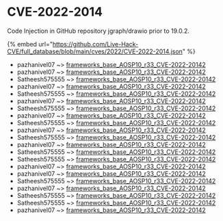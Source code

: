 # CVE-2022-2014

Code Injection in GitHub repository jgraph/drawio prior to 19.0.2.

{% embed url="https://github.com/Live-Hack-CVE/full_database/blob/main/cves/2022/CVE-2022-2014.json" %}


* pazhanivel07 ~> [frameworks_base_AOSP10_r33_CVE-2022-20142](https://www.alice-snow.ru/2022/database/cve-2022-2014/frameworks_base_aosp10_r33_cve-2022-20142-pazhanivel07)
* pazhanivel07 ~> [frameworks_base_AOSP10_r33_CVE-2022-20142](https://www.alice-snow.ru/2022/database/cve-2022-2014/frameworks_base_aosp10_r33_cve-2022-20142-pazhanivel07)
* Satheesh575555 ~> [frameworks_base_AOSP10_r33_CVE-2022-20142](https://www.alice-snow.ru/2022/database/cve-2022-2014/frameworks_base_aosp10_r33_cve-2022-20142-satheesh575555)
* pazhanivel07 ~> [frameworks_base_AOSP10_r33_CVE-2022-20142](https://www.alice-snow.ru/2022/database/cve-2022-2014/frameworks_base_aosp10_r33_cve-2022-20142-pazhanivel07)
* Satheesh575555 ~> [frameworks_base_AOSP10_r33_CVE-2022-20142](https://www.alice-snow.ru/2022/database/cve-2022-2014/frameworks_base_aosp10_r33_cve-2022-20142-satheesh575555)
* pazhanivel07 ~> [frameworks_base_AOSP10_r33_CVE-2022-20142](https://www.alice-snow.ru/2022/database/cve-2022-2014/frameworks_base_aosp10_r33_cve-2022-20142-pazhanivel07)
* Satheesh575555 ~> [frameworks_base_AOSP10_r33_CVE-2022-20142](https://www.alice-snow.ru/2022/database/cve-2022-2014/frameworks_base_aosp10_r33_cve-2022-20142-satheesh575555)
* pazhanivel07 ~> [frameworks_base_AOSP10_r33_CVE-2022-20142](https://www.alice-snow.ru/2022/database/cve-2022-2014/frameworks_base_aosp10_r33_cve-2022-20142-pazhanivel07)
* Satheesh575555 ~> [frameworks_base_AOSP10_r33_CVE-2022-20142](https://www.alice-snow.ru/2022/database/cve-2022-2014/frameworks_base_aosp10_r33_cve-2022-20142-satheesh575555)
* pazhanivel07 ~> [frameworks_base_AOSP10_r33_CVE-2022-20142](https://www.alice-snow.ru/2022/database/cve-2022-2014/frameworks_base_aosp10_r33_cve-2022-20142-pazhanivel07)
* Satheesh575555 ~> [frameworks_base_AOSP10_r33_CVE-2022-20142](https://www.alice-snow.ru/2022/database/cve-2022-2014/frameworks_base_aosp10_r33_cve-2022-20142-satheesh575555)
* pazhanivel07 ~> [frameworks_base_AOSP10_r33_CVE-2022-20142](https://www.alice-snow.ru/2022/database/cve-2022-2014/frameworks_base_aosp10_r33_cve-2022-20142-pazhanivel07)
* Satheesh575555 ~> [frameworks_base_AOSP10_r33_CVE-2022-20142](https://www.alice-snow.ru/2022/database/cve-2022-2014/frameworks_base_aosp10_r33_cve-2022-20142-satheesh575555)
* Satheesh575555 ~> [frameworks_base_AOSP10_r33_CVE-2022-20142](https://www.alice-snow.ru/2022/database/cve-2022-2014/frameworks_base_aosp10_r33_cve-2022-20142-satheesh575555)
* pazhanivel07 ~> [frameworks_base_AOSP10_r33_CVE-2022-20142](https://www.alice-snow.ru/2022/database/cve-2022-2014/frameworks_base_aosp10_r33_cve-2022-20142-pazhanivel07)
* pazhanivel07 ~> [frameworks_base_AOSP10_r33_CVE-2022-20142](https://www.alice-snow.ru/2022/database/cve-2022-2014/frameworks_base_aosp10_r33_cve-2022-20142-pazhanivel07)
* Satheesh575555 ~> [frameworks_base_AOSP10_r33_CVE-2022-20142](https://www.alice-snow.ru/2022/database/cve-2022-2014/frameworks_base_aosp10_r33_cve-2022-20142-satheesh575555)
* pazhanivel07 ~> [frameworks_base_AOSP10_r33_CVE-2022-20142](https://www.alice-snow.ru/2022/database/cve-2022-2014/frameworks_base_aosp10_r33_cve-2022-20142-pazhanivel07)
* Satheesh575555 ~> [frameworks_base_AOSP10_r33_CVE-2022-20142](https://www.alice-snow.ru/2022/database/cve-2022-2014/frameworks_base_aosp10_r33_cve-2022-20142-satheesh575555)
* Satheesh575555 ~> [frameworks_base_AOSP10_r33_CVE-2022-20142](https://www.alice-snow.ru/2022/database/cve-2022-2014/frameworks_base_aosp10_r33_cve-2022-20142-satheesh575555)
* pazhanivel07 ~> [frameworks_base_AOSP10_r33_CVE-2022-20142](https://www.alice-snow.ru/2022/database/cve-2022-2014/frameworks_base_aosp10_r33_cve-2022-20142-pazhanivel07)